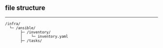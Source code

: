 ## file structure
---
```
/infra/
  └─ /ansible/
       ├─ /inventory/
       │    └─ inventory.yaml
       ├─ /tasks/